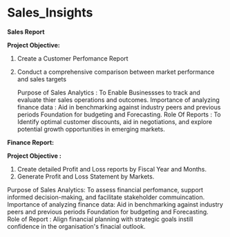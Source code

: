 # Sales_Insights
**Sales Report**

**Project Objective:**

1. Create a Customer Perfomance Report
2. Conduct a comprehensive comparison between market performance and sales targets
   
   Purpose of Sales Analytics : To Enable Businessses to track and evaluate thier sales operations and outcomes.
   Importance of analyzing finance data : Aid in benchmarking against industry peers and previous periods Foundation for budgeting and Forecasting.
   Role Of Reports : To Identify optimal customer discounts, aid in negotiations, and explore potential growth opportunities in emerging markets.

**Finance Report:**

**Project Objective :**
1. Create detailed Profit and Loss reports by Fiscal Year and Months.
2. Generate Profit and Loss Statement by Markets.

Purpose of Sales Analytics: To assess financial perfomance, support informed decision-making, and facilitate stakeholder commuincation.
Importance of analyzing finance data: Aid in benchmarking against industry peers and previous periods Foundation for budgeting and Forecasting.\
Role of Report : Align financial planning with strategic goals instill confidence in the organisation's finacial outlook.
  

